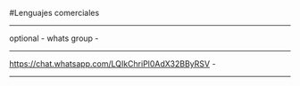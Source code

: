 #Lenguajes comerciales
__________________________________________________
optional                                         -
whats group                                      -
__________________________________________________
https://chat.whatsapp.com/LQIkChriPl0AdX32BByRSV -
__________________________________________________

